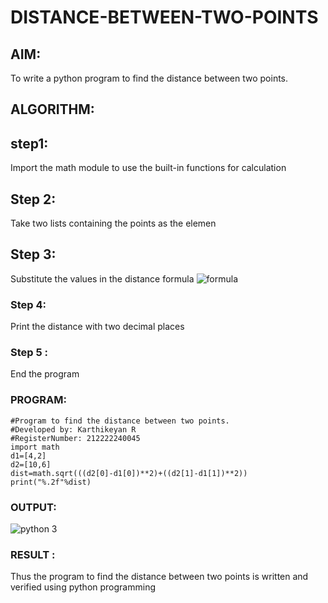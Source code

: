 # DISTANCE-BETWEEN-TWO-POINTS

## AIM:
To write a python program to find the distance between two points.

## ALGORITHM:
## step1:
Import the math module to use the built-in functions for calculation

## Step 2:
Take two lists containing the points as the elemen

## Step 3:
Substitute the values in the distance formula  ![formula](/formula.JPG)
### Step 4: 
Print the distance with two decimal places
### Step 5 :
End the program
### PROGRAM:
```
#Program to find the distance between two points.
#Developed by: Karthikeyan R
#RegisterNumber: 212222240045
import math
d1=[4,2]
d2=[10,6]
dist=math.sqrt(((d2[0]-d1[0])**2)+((d2[1]-d1[1])**2))
print("%.2f"%dist)

```

### OUTPUT:
![python 3](https://github.com/karthikeyan-R16/DISTANCE-BETWEEN-TWO-POINTS/assets/119421232/9ab20e5d-5759-4a63-b3b3-43f742d061ad)


### RESULT :

Thus the program to find the distance between two points is written and verified using python programming

